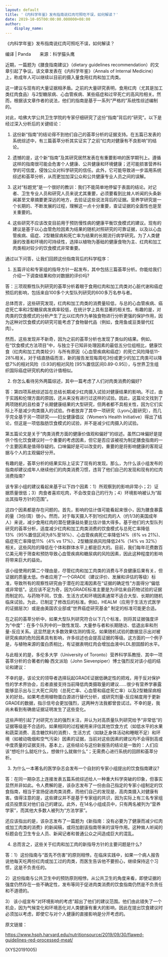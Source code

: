 ```yaml
---
layout: default
title: '《内科学年鉴》发布指南说红肉可照吃不误，如何解读？'
date: 2019-10-05T00:00:00.000000+08:00
author:
    display_name: 
---
```


《内科学年鉴》发布指南说红肉可照吃不误，如何解读？

编译 | Panda　　来源：科学猫头鹰

近期，一篇题为《膳食指南建议》（dietary guidelines recommendation）的文章引起了争议。该文章发表在《内科学年鉴》（Annals of Internal Medicine）上，称成年人可以继续以目前的摄入量食用红肉和加工肉类。

这一建议与现有的大量证据相矛盾。之前的大量研究表明，食用红肉（尤其是加工类红肉食品）与2型糖尿病、心血管疾病、某些癌症和过早死亡的高风险相关。然而，根据该文章作者的说法，他们的指南是基于一系列“严格的”系统性综述编制的。

对此，哈佛大学公共卫生学院的专家仔细研究了这份“指南”背后的“研究”。以下是经过深入分析后的关键结论：

1. 这份新“指南”的结论得不到他们自己的荟萃分析的证据支持。在五篇已发表的系统综述中，有三篇荟萃分析其实证实了之前“红肉对健康有不良影响”的结论。

2. 遗憾的是，这个新“指南”及其研究居然发表在有重要影响的医学期刊上。遵循这样的指南很可能会危害个人健康、公共健康和环境健康；还可能损害营养科学的可信度，侵蚀公众对科学研究的信任。此外，它可能导致进一步滥用系统综述和荟萃分析，从而更加加深公众和公共健康专业人员之间的误解。

3. 这对“标题党”是一个很好的教训：我们不能简单地停留于表面的结论。对记者、卫生专业人员和研究人员来说尤其重要，必须要看到比耸人听闻的头条新闻甚至文章摘要更深远的地方，去验证这些说法背后的证据。营养学研究是一个长期的、不断发展的过程，理解这一点十分重要，查证证据的全面性也是至关重要的。

4. 这些研究不应该改变目前用于预防慢性病的健康平衡饮食模式的建议。现有的建议是基于以心血管危险因素为结果的随机对照研究的可靠证据，以及以心血管疾病、癌症、2型糖尿病和死亡率为结果的长期流行病学研究。为了人类健康的改善和环境的可持续性，选择以植物为基础的健康食物为主、红肉和加工肉类相对较少的饮食模式非常重要。

通过以下问答，让我们回顾这份指南背后的科学程序：

1. 五篇评论和专家组的指导方针一起发布，其中包括三篇荟萃分析。你能给我们介绍一下调查结果和你对数据的评价吗?

答：三项观察性队列研究的荟萃分析着眼于食用红肉和加工肉类对心脏代谢和癌症预后的影响，包括来自100多个大型队列研究的600多万名参与者。

总体而言，这些研究发现，红肉和加工肉类的消费量较低，与总的心血管疾病、癌症死亡率和2型糖尿病发病率较低，在统计学上具有显著的相关性。有趣的是，对肉类的饮食模式的分析产生了比以红肉作为单独食物进行分析更强的保护作用，因为这种对饮食模式的研究可能考虑了食物替代品（例如，食用鱼或豆类替代红肉）。

然而，这些发现并不新奇，因为之前的荟萃分析也发现了类似的结果。例如，在“饮食模式方法项目”中，与独立于已知非处理因素的最低五分位组相比，健康饮食（红肉和加工肉类较少）与所有原因（心血管疾病和癌症）的死亡风险降低11-28%相关。对于结直肠癌而言，新的报告发现每周吃3份或更少的加工肉类可以降低7%的相对风险（0.93的相对风险 [95%置信区间0.89-0.95]），与世界卫生组织国际癌症研究机构的估计值相似。

2. 你怎么看待另外两篇综述，其中一篇考虑了人们对肉类消费的偏好?

答：第四项系统综述旨在总结长期减少红肉摄入试验对健康结果的影响。不过，由于实践和伦理方面的原因，还从来没有进行过这样的试验。因此，这篇论文找到了两项随机的且检查了长期健康结果的大型研究，但两者都不具相关性，因为它们实际上不是减少肉类摄入的试验。作者放弃了其中一项研究（Lyon心脏研究），而几乎完全基于另一项研究——妇女健康倡议（Women’s Health Initiative）得出了结论，但这是一项低脂肪饮食模式的试验，并不是减少红肉摄入的试验。

第五篇论文是关于“肉类消费方面的健康价值观和偏好”的综述。虽然口味偏好是提供个性化饮食建议时一个重要的考虑因素，但它是否应该被视为制定膳食指南的一个主要因素是值得存疑的。口味偏好是可以改变的，重要的是将影响健康的客观证据与个人的主观偏好分开。

有趣的是，荟萃分析的结果实际上证实了现有的发现。那么，为什么该小组发布的指南却建议成年人继续他们的肉类消费习惯，违背了他们自己的发现和现有的红肉消费指南?

该专家小组的建议看起来基于以下四个因素：1）所观察到的影响非常小；2）证据质量很低；3）肉食者喜欢吃肉，不会改变自己的行为；4）环境影响被认为“超出其指导方针的范围”。

这四个因素都是存在问题的。首先，影响的估计值可能看起来很小，因为膳食暴露的量（3份/周）很小。然而，对于每天摄入不到1份红肉的人（约1/3的美国成年人）来说，减少食用红肉的潜在健康益处要比估计值大得多。基于他们的大型队列研究的荟萃分析，适度减少红肉和加工肉类消费的饮食模式与总死亡率降低13%（95%置信区间为8%至18%）、心血管疾病死亡率降低14%（6% vs 21%)、癌症死亡率降低11%（4% vs 17%）、2型糖尿病风险降低24%（14% vs 32%）相关。这些风险的降低在个体和群体水平上都是巨大的。目前，我们每年花费数百亿美元用于筛查和预防导致心血管疾病和糖尿病的风险因素，因此这种程度的影响将带来巨大的益处。

该小组使用的第二个理由是，尽管红肉和加工肉类的消费与不良健康后果有关，但证据的质量太低。作者应用了一个GRADE（建议评价、发展和评估的等级）标准，导致所有的观察性研究由于潜在的混淆因素在“证据的确定性”方面得分“偏低或非常低”。这应该不足为奇，因为GRADE标准主要是为评估来自药物试验的证据而制定的。与药物不同，饮食、生活方式和环境因素通常不适合大型、长期的随机临床试验。为此，已制定了修改后的标准。例如，HEALM（应用于生活方式医学的证据层次）或是由美国农业部或“世界癌症研究基金” 制定的标准可能更合适。

在之前的荟萃分析中，如果大型队列研究符合以下几个标准，则将其证据强度评为“中度”：在多个队列中的一致性发现、大量参与者和长期随访、低退出率和剂量-反应关系。这显然是大多数效果估测的情况。如果随机试验的数据显示出对被研究疾病的危险因素具有影响，许多综述也会提高证据的等级。这方面的一个例子是，与植物来源的蛋白质相比，有证据表明红肉会增加血液中LDL胆固醇的水平。

与此相关的是，多伦多大学（University of Toronto）营养科学系教授、其中一项荟萃分析的合著者约翰·西文派珀（John Sievenpiper）博士强烈反对该小组的结论和建议：

不幸的是，该论文的领导者选择玩起GRADE证据低确定性的把戏，用于反对保护性的学术界协会，后者直接支持当前降低肉类摄取量的建议……很少有营养学暴露能够显示出与三大死亡风险（总死亡率、心血管和癌症死亡率）以及2型糖尿病相关的好处。如果考虑用植物蛋白源进行替代分析，或研究剂量-反应梯度用于更新GRADE的数据，指示信号会更加强烈，这两种方法我都曾尝试过。不幸的是，我尚未看到有确凿证据证明发生了这些变化。

这些声明引起了对研究方法的强烈关注，并认为对高质量队列研究给予“非常低”的证据等级是不合适的。如果相同的过程被用来评估其他饮食方式（如低水平的水果和蔬菜消费、高含糖饮料的消费）、生活方式（如缺乏身体活动和睡眠不足）和环境（如被动吸烟和空气污染）因素的证据，当前对这些因素的建议均不会得到高或中度质量的证据支持。基本上，这些结论与这份新报告的结论是一致的：人们应该“想吃什么就吃什么，想做什么就做什么”；无需费心进行系统的回顾和荟萃分析。

3. 为什么一本著名的医学杂志会发布一个自封的专家小组提出的饮食指南建议?

答：在同一期杂志上连接发表五篇系统综述给人一种重大科学突破的印象，但事实显然并非如此。令人费解的是，该杂志发布了一份由自己指定的专家小组制定的饮食指南，相当于宣扬促进肉类消费，而他们自己的发现是，高肉类摄入对健康有害。值得注意的是，这些建议并不是基于专家组的共识，因为实际上有三名专家组成员投票反对他们自己的建议。此外，在14名小组成员中，只有两名被列为“营养学家”，而其他大多数人被列为“方法学家”。

还应该指出的是，该杂志发布了一篇题为《新指南：没有必要为了健康而减少红肉或加工肉类的消费》的新闻稿，或将加剧该指南带来的误导作用。这种耸人听闻的标题会在卫生专业人员、新闻记者和普通公众之间造成巨大的混乱。

4. 总而言之，这些关于红肉和加工肉的新指导方针的主要问题是什么?

答：1）这份指南与“首先不伤害”的原则相悖。在临床实践中，如果一个病人报告说他每天吃两份红肉或加工过的肉类，而医生告诉他不要担心，继续保持这个习惯，这是不负责任的。

2）这份指南与公共卫生中的预防原则相悖。从公共卫生的角度来看，即使证据的强度仍然存在一些不确定性，发布等同于促进肉类消费的饮食指南仍然是不负责任和不道德的。

3） 该小组宣布“对环境影响的考虑”超出了他们的建议范围。他们由此错失了一个机会，因为气候变化和环境恶化对人类健康有重大的影响，因此在提出饮食建议时必须加以考虑，即使它与对个人健康的直接影响是分开考虑的。

原文链接：

https://www.hsph.harvard.edu/nutritionsource/2019/09/30/flawed-guidelines-red-processed-meat/

(XYS20191005)

